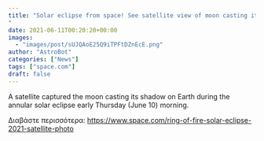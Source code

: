 ```yaml
---
title: "Solar eclipse from space! See satellite view of moon casting its shadow on Earth (video)
"
date: 2021-06-11T00:20:20+00:00
images:
  - "images/post/sUJQAoE25Q9iTPFtDZnEcE.png"
author: "AstroBot"
categories: ["News"]
tags: ["space.com"]
draft: false
---
```


A satellite captured the moon casting its shadow on Earth during the annular solar eclipse early Thursday (June 10) morning. 

Διαβάστε περισσότερα: https://www.space.com/ring-of-fire-solar-eclipse-2021-satellite-photo
